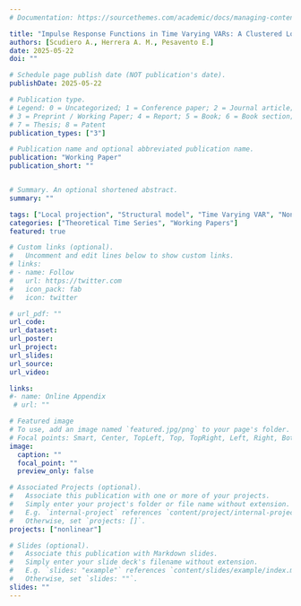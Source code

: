 ```yaml
---
# Documentation: https://sourcethemes.com/academic/docs/managing-content/

title: "Impulse Response Functions in Time Varying VARs: A Clustered Local Projections Approach"
authors: [Scudiero A., Herrera A. M., Pesavento E.]
date: 2025-05-22
doi: ""

# Schedule page publish date (NOT publication's date).
publishDate: 2025-05-22

# Publication type.
# Legend: 0 = Uncategorized; 1 = Conference paper; 2 = Journal article;
# 3 = Preprint / Working Paper; 4 = Report; 5 = Book; 6 = Book section;
# 7 = Thesis; 8 = Patent
publication_types: ["3"]

# Publication name and optional abbreviated publication name.
publication: "Working Paper"
publication_short: ""


# Summary. An optional shortened abstract.
summary: ""

tags: ["Local projection", "Structural model", "Time Varying VAR", "Nonlinear responses"]
categories: ["Theoretical Time Series", "Working Papers"]
featured: true

# Custom links (optional).
#   Uncomment and edit lines below to show custom links.
# links:
# - name: Follow
#   url: https://twitter.com
#   icon_pack: fab
#   icon: twitter

# url_pdf: ""
url_code: 
url_dataset:
url_poster:
url_project:
url_slides:
url_source:
url_video:

links: 
#- name: Online Appendix
 # url: ""

# Featured image
# To use, add an image named `featured.jpg/png` to your page's folder. 
# Focal points: Smart, Center, TopLeft, Top, TopRight, Left, Right, BottomLeft, Bottom, BottomRight.
image:
  caption: ""
  focal_point: ""
  preview_only: false

# Associated Projects (optional).
#   Associate this publication with one or more of your projects.
#   Simply enter your project's folder or file name without extension.
#   E.g. `internal-project` references `content/project/internal-project/index.md`.
#   Otherwise, set `projects: []`.
projects: ["nonlinear"]

# Slides (optional).
#   Associate this publication with Markdown slides.
#   Simply enter your slide deck's filename without extension.
#   E.g. `slides: "example"` references `content/slides/example/index.md`.
#   Otherwise, set `slides: ""`.
slides: ""
---
```





